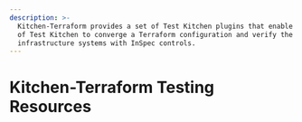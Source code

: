 ```yaml
---
description: >-
  Kitchen-Terraform provides a set of Test Kitchen plugins that enable the use
  of Test Kitchen to converge a Terraform configuration and verify the resulting
  infrastructure systems with InSpec controls.
---
```


# Kitchen-Terraform Testing Resources

